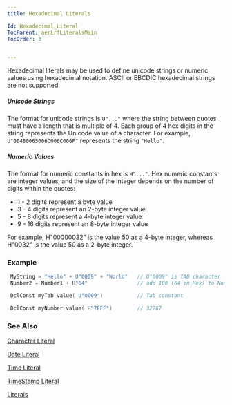 ```yaml
---
title: Hexadecimal Literals

Id: Hexadecimal_Literal
TocParent: aerLrfLiteralsMain
TocOrder: 3


---
```


Hexadecimal literals may be used to define unicode strings or numeric values using hexadecimal notation. ASCII or EBCDIC hexadecimal strings are not supported.

##### Unicode Strings

The format for unicode strings is `U"..."` where the string between quotes must have a length that is multiple of 4. Each group of 4 hex digits in the string represents the Unicode value of a character. For example, `U"00480065006C006C006F"` represents the string `"Hello"`.

##### Numeric Values

The format for numeric constants in hex is `H"..."`. Hex numeric constants are integer values, and the size of the integer depends on the number of digits within the quotes:

- 1 - 2 digits represent a byte value
- 3 - 4 digits represent an 2-byte integer value
- 5 - 8 digits represent a 4-byte integer value
- 9 - 16 digits represent an 8-byte integer value

For example, H"00000032" is the value 50 as a 4-byte integer, whereas H"0032" is the value 50 as a 2-byte integer.

### Example

```c
 MyString = "Hello" + U"0009" + "World"   // U"0009" is TAB character
 Number2 = Number1 + H"64"                // add 100 (64 in Hex) to Number1

 DclConst myTab value( U"0009")           // Tab constant

 DclConst myNumber value( H"7FFF")        // 32767
```

### See Also

[Character Literal](Character_Literal.html)

[Date Literal](Date_Literals.html)

[Time Literal](Time_Literals.html)

[TimeStamp Literal](Timestamp_Literals.html)

[Literals](ecrLrfLiteralsMain.html) 

